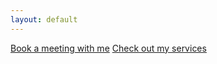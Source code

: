 ```yaml
---
layout: default
---
```

 <a href="https://calendly.com/vicwue/quickchat" class="button-cta">Book a meeting with me</a>
 <a href="services" class="button-cta">Check out my services</a>
